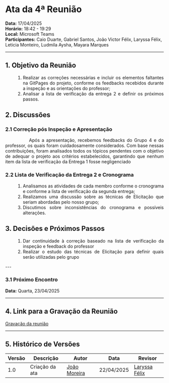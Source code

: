 # Ata da 4ª Reunião

**Data:** 17/04/2025 <br>
**Horário:** 18:42 - 19:29 <br>
**Local:** Microsoft Teams <br>
**Participantes:** Caio Duarte, Gabriel Santos, João Victor Félix, Laryssa Félix, Leticia Monteiro, Ludmila Aysha, Mayara Marques

---

## 1. Objetivo da Reunião

<div style="text-align: justify;">
  <ol style="text-align: justify; padding-left: 4em; margin-top: 1em;">
<li>Realizar as correções necessárias e incluir os elementos faltantes na GitPages do projeto, conforme os feedbacks recebidos durante a inspeção e as orientações do professor;</li>
<li>Analisar a lista de verificação da entrega 2 e definir os próximos passos.</li>
  </ol>
</div>

## 2. Discussões

### 2.1 Correção pós Inspeção e Apresentação

<div style="text-align: justify; text-indent: 2cm;">    
    Após a apresentação, recebemos feedbacks do Grupo 4 e do professor, os quais foram cuidadosamente considerados. Com base nessas contribuições, foram analisados todos os tópicos pendentes com o objetivo de adequar o projeto aos critérios estabelecidos, garantindo que nenhum item da lista de verificação da Entrega 1 fosse negligenciado
</div>

### 2.2 Lista de Verificação da Entrega 2 e Cronograma

<div style="text-align: justify;"> 
    <ol style="text-align: justify; padding-left: 4em; margin-top: 1em;">
    <li>Analisamos as atividades de cada membro conforme o cronograma e conforme a lista de verificação da segunda entrega;</li>
   <li> Realizamos uma discussão sobre as técnicas de Elicitação que seriam abordadas pelo nosso grupo;</li>
    <li>Discutimos sobre inconsistências do cronograma e possíveis alterações.</li>
    </ol>
 </div>   



## 3. Decisões e Próximos Passos
<div style="text-align: justify;"> 
    <ol style="text-align: justify; padding-left: 4em; margin-top: 1em;">
    <li>Dar continuidade à correção baseado na lista de verificação da inspeção e feedback do professor</li>
   <li>Realizar o estudo das técnicas de Elicitação para definir quais serão utilizadas pelo grupo</li>
    </ol>
 </div>   
---

### 3.1 Próximo Encontro

**Data:** Quarta, 23/04/2025

---

## 4. Link para a Gravação da Reunião

[Gravação da reunião](https://www.youtube.com/watch?v=n0W3V58_c14)


---

## 5. Histórico de Versões

| Versão | Descrição                        | Autor           | Data        | Revisor      |
|--------|----------------------------------|------------------|-------------|--------------|
| 1.0    | Criação da ata                   | [João Moreira](https://github.com/joaofmoreiraa)    | 22/04/2025  | [Laryssa Félix](https://github.com/felixlaryssa) |